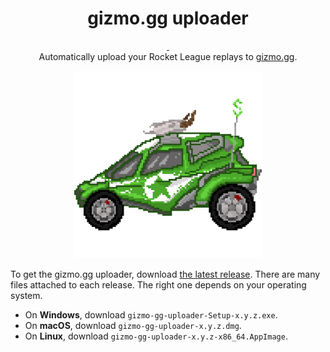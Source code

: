 <h1 align="center">
  gizmo.gg uploader
</h1>

<p align="center">
  <a href="https://ci.appveyor.com/project/TaylorFausak/gizmo-gg-uploader">
    <img alt="" src="https://ci.appveyor.com/api/projects/status/8he7bqnd01mb2c33/branch/master?svg=true">
  </a>
  <a href="https://travis-ci.org/tfausak/gizmo-gg-uploader">
    <img alt="" src="https://travis-ci.org/tfausak/gizmo-gg-uploader.svg?branch=master">
  </a>
  <br>
  Automatically upload your Rocket League replays to <a href="http://gizmo.gg">gizmo.gg</a>.
</h2>

<p align="center">
  <img alt="" src="build/background.png" width="300">
</p>

To get the gizmo.gg uploader, download [the latest release][]. There are many
files attached to each release. The right one depends on your operating system.

- On **Windows**, download `gizmo-gg-uploader-Setup-x.y.z.exe`.
- On **macOS**, download `gizmo-gg-uploader-x.y.z.dmg`.
- On **Linux**, download `gizmo-gg-uploader-x.y.z-x86_64.AppImage`.

[the latest release]: https://github.com/tfausak/gizmo-gg-uploader/releases/latest
